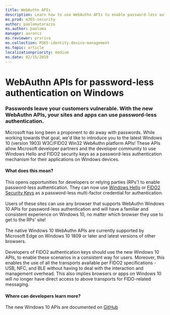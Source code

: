 ```yaml
---
title: WebAuthn APIs 
description: Learn how to use WebAuthn APIs to enable password-less authentication for your sites and apps.
ms.prod: m365-security
author: paolomatarazzo
ms.author: paoloma
manager: aaroncz
ms.reviewer: prsriva
ms.collection: M365-identity-device-management
ms.topic: article
localizationpriority: medium
ms.date: 02/15/2019
---
```

# WebAuthn APIs for password-less authentication on Windows

### Passwords leave your customers vulnerable. With the new WebAuthn APIs, your sites and apps can use password-less authentication.

Microsoft has long been a proponent to do away with passwords.
While working towards that goal, we'd like to introduce you to the latest Windows 10 (version 1903) W3C/FIDO2 Win32 WebAuthn platform APIs!
These APIs allow Microsoft developer partners and the developer community to use Windows Hello and FIDO2 security keys
as a password-less authentication mechanism for their applications on Windows devices.

#### What does this mean?

This opens opportunities for developers or relying parties (RPs') to enable password-less authentication.
They can now use [Windows Hello](./index.yml) or [FIDO2 Security Keys](./microsoft-compatible-security-key.md)
as a password-less multi-factor credential for authentication.  
<br>
Users of these sites can use any browser that supports WebAuthn Windows 10 APIs for password-less authentication
 and will have a familiar and consistent experience on Windows 10, no matter which browser they use to get to the RPs' site!
<br> <br>
The native Windows 10 WebAuthn APIs are currently supported by Microsoft Edge on Windows 10 1809 or later
 and latest versions of other browsers.
<br> <br>
Developers of FIDO2 authentication keys should use the new Windows 10 APIs, to enable these scenarios in a consistent way for users.
 Moreover, this enables the use of all the transports available per FIDO2 specifications - USB, NFC, and BLE
 without having to deal with the interaction and management overhead. 
This also implies browsers or apps on Windows 10 will no longer have direct access to above transports for FIDO-related messaging.

#### Where can developers learn more?

The new Windows 10 APIs are documented on [GitHub](https://github.com/Microsoft/webauthn)
